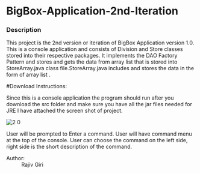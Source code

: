 # BigBox-Application-2nd-Iteration
<h3>Description</h3>
<p> This project is the 2nd version or iteration of BigBox Application version 1.0. This is a console application and consists of Division and Store classes stored into their respective packages. It implements the DAO Factory Pattern and stores and gets the data from array list that is stored into StoreArray.java class file.StoreArray.java includes and stores the data in the form of array list .</p>

#Download Instructions:
<p>Since this is a console application the program should run after you download the src folder and make sure you have all the jar files needed for JRE I have attached the screen shot of project.</p>


![2 0](https://user-images.githubusercontent.com/28536965/28005386-3fdc70a8-6518-11e7-8636-184be63e6eb4.JPG)

<p>User will be prompted to Enter a command. User will have command menu at the top of the console.
   User can choose the command on the left side, right side is the short description of the command.</p></dd>
<dt><span class="simpleTagLabel">Author:</span></dt>
<dd>Rajiv Giri</dd>
